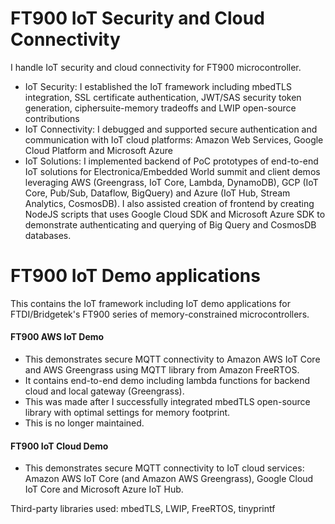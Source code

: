 # FT900 IoT Security and Cloud Connectivity

I handle IoT security and cloud connectivity for FT900 microcontroller.

- IoT Security: I established the IoT framework including mbedTLS integration, SSL certificate authentication, JWT/SAS security token generation, ciphersuite-memory tradeoffs and LWIP open-source contributions
- IoT Connectivity: I debugged and supported secure authentication and communication with IoT cloud platforms: Amazon Web Services, Google Cloud Platform and Microsoft Azure 
- IoT Solutions: I implemented backend of PoC prototypes of end-to-end IoT solutions for Electronica/Embedded World summit and client demos leveraging AWS (Greengrass, IoT Core, Lambda, DynamoDB), GCP (IoT Core, Pub/Sub, Dataflow, BigQuery) and Azure (IoT Hub, Stream Analytics, CosmosDB). I also assisted creation of frontend by creating NodeJS scripts that uses Google Cloud SDK and Microsoft Azure SDK to demonstrate authenticating and querying of Big Query and CosmosDB databases.    


# FT900 IoT Demo applications

This contains the IoT framework including IoT demo applications for FTDI/Bridgetek's FT900 series of memory-constrained microcontrollers.

#### FT900 AWS IoT Demo
- This demonstrates secure MQTT connectivity to Amazon AWS IoT Core and AWS Greengrass using MQTT library from Amazon FreeRTOS.
- It contains end-to-end demo including lambda functions for backend cloud and local gateway (Greengrass). 
- This was made after I successfully integrated mbedTLS open-source library with optimal settings for memory footprint.
- This is no longer maintained. 

#### FT900 IoT Cloud Demo
- This demonstrates secure MQTT connectivity to IoT cloud services: Amazon AWS IoT Core (and Amazon AWS Greengrass), Google Cloud IoT Core and Microsoft Azure IoT Hub.

Third-party libraries used: mbedTLS, LWIP, FreeRTOS, tinyprintf
